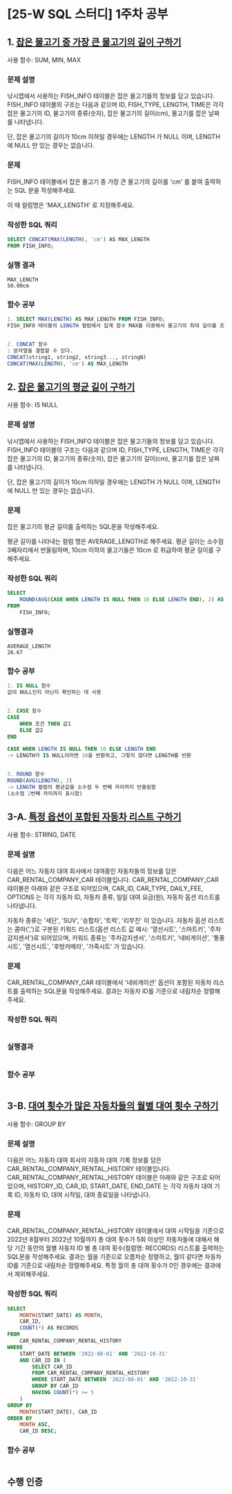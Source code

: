 # [25-W SQL 스터디] 1주차 공부

## 1. [잡은 물고기 중 가장 큰 물고기의 길이 구하기](https://school.programmers.co.kr/learn/courses/30/lessons/298515)
사용 함수: SUM, MIN, MAX

### 문제 설명
낚시앱에서 사용하는 FISH_INFO 테이블은 잡은 물고기들의 정보를 담고 있습니다. FISH_INFO 테이블의 구조는 다음과 같으며 ID, FISH_TYPE, LENGTH, TIME은 각각 잡은 물고기의 ID, 물고기의 종류(숫자), 잡은 물고기의 길이(cm), 물고기를 잡은 날짜를 나타냅니다.

단, 잡은 물고기의 길이가 10cm 이하일 경우에는 LENGTH 가 NULL 이며, LENGTH 에 NULL 만 있는 경우는 없습니다.

### 문제
FISH_INFO 테이블에서 잡은 물고기 중 가장 큰 물고기의 길이를 'cm' 를 붙여 출력하는 SQL 문을 작성해주세요.

이 때 컬럼명은 'MAX_LENGTH' 로 지정해주세요.

### 작성한 SQL 쿼리
```SQL
SELECT CONCAT(MAX(LENGTH), 'cm') AS MAX_LENGTH
FROM FISH_INFO;
```

### 실행 결과
```
MAX_LENGTH
50.00cm
```

### 함수 공부
```SQL
1. SELECT MAX(LENGTH) AS MAX_LENGTH FROM FISH_INFO;
FISH_INFO 테이블의 LENGTH 컬럼에서 집계 함수 MAX를 이용해서 물고기의 최대 길이를 조회하고, 그 결과를 MAX_LENGTH로 지정한다.


2. CONCAT 함수
: 문자열을 결합할 수 있다.
CONCAT(string1, string2, string3..., stringN)
CONCAT(MAX(LENGTH), 'cm') AS MAX_LENGTH
```


## 2. [잡은 물고기의 평균 길이 구하기](https://school.programmers.co.kr/learn/courses/30/lessons/293259)
사용 함수: IS NULL

### 문제 설명
낚시앱에서 사용하는 FISH_INFO 테이블은 잡은 물고기들의 정보를 담고 있습니다. FISH_INFO 테이블의 구조는 다음과 같으며 ID, FISH_TYPE, LENGTH, TIME은 각각 잡은 물고기의 ID, 물고기의 종류(숫자), 잡은 물고기의 길이(cm), 물고기를 잡은 날짜를 나타냅니다.

단, 잡은 물고기의 길이가 10cm 이하일 경우에는 LENGTH 가 NULL 이며, LENGTH 에 NULL 만 있는 경우는 없습니다.

### 문제
잡은 물고기의 평균 길이를 출력하는 SQL문을 작성해주세요.

평균 길이를 나타내는 컬럼 명은 AVERAGE_LENGTH로 해주세요.
평균 길이는 소수점 3째자리에서 반올림하며, 10cm 이하의 물고기들은 10cm 로 취급하여 평균 길이를 구해주세요.

### 작성한 SQL 쿼리
```SQL
SELECT 
    ROUND(AVG(CASE WHEN LENGTH IS NULL THEN 10 ELSE LENGTH END), 2) AS AVERAGE_LENGTH
FROM 
    FISH_INFO;
```

### 실행결과
```
AVERAGE_LENGTH
26.67
```

### 함수 공부
```SQL
1. IS NULL 함수
값이 NULL인지 아닌지 확인하는 데 사용


2. CASE 함수
CASE
    WHEN 조건 THEN 값1
    ELSE 값2
END

CASE WHEN LENGTH IS NULL THEN 10 ELSE LENGTH END
-> LENGTH가 IS NULL이라면 10을 반환하고, 그렇지 않다면 LENGTH를 반환


3. ROUND 함수
ROUND(AVG(LENGTH), 2)
-> LENGTH 컬럼의 평균값을 소수점 두 번째 자리까지 반올림함
(소수점 2번째 자리까지 표시함)
```


## 3-A. [특정 옵션이 포함된 자동차 리스트 구하기](https://school.programmers.co.kr/learn/courses/30/lessons/157343)
사용 함수: STRING, DATE

### 문제 설명
다음은 어느 자동차 대여 회사에서 대여중인 자동차들의 정보를 담은 CAR_RENTAL_COMPANY_CAR 테이블입니다. CAR_RENTAL_COMPANY_CAR 테이블은 아래와 같은 구조로 되어있으며, CAR_ID, CAR_TYPE, DAILY_FEE, OPTIONS 는 각각 자동차 ID, 자동차 종류, 일일 대여 요금(원), 자동차 옵션 리스트를 나타냅니다.

자동차 종류는 '세단', 'SUV', '승합차', '트럭', '리무진' 이 있습니다. 자동차 옵션 리스트는 콤마(',')로 구분된 키워드 리스트(옵션 리스트 값 예시: '열선시트', '스마트키', '주차감지센서')로 되어있으며, 키워드 종류는 '주차감지센서', '스마트키', '네비게이션', '통풍시트', '열선시트', '후방카메라', '가죽시트' 가 있습니다.

### 문제
CAR_RENTAL_COMPANY_CAR 테이블에서 '네비게이션' 옵션이 포함된 자동차 리스트를 출력하는 SQL문을 작성해주세요. 결과는 자동차 ID를 기준으로 내림차순 정렬해주세요.

### 작성한 SQL 쿼리
```SQL
```

### 실행결과
```
```

### 함수 공부
```SQL
```


## 3-B. [대여 횟수가 많은 자동차들의 월별 대여 횟수 구하기](https://school.programmers.co.kr/learn/courses/30/lessons/151139)
사용 함수: GROUP BY

### 문제 설명
다음은 어느 자동차 대여 회사의 자동차 대여 기록 정보를 담은 CAR_RENTAL_COMPANY_RENTAL_HISTORY 테이블입니다. CAR_RENTAL_COMPANY_RENTAL_HISTORY 테이블은 아래와 같은 구조로 되어있으며, HISTORY_ID, CAR_ID, START_DATE, END_DATE 는 각각 자동차 대여 기록 ID, 자동차 ID, 대여 시작일, 대여 종료일을 나타냅니다.

### 문제
CAR_RENTAL_COMPANY_RENTAL_HISTORY 테이블에서 대여 시작일을 기준으로 2022년 8월부터 2022년 10월까지 총 대여 횟수가 5회 이상인 자동차들에 대해서 해당 기간 동안의 월별 자동차 ID 별 총 대여 횟수(컬럼명: RECORDS) 리스트를 출력하는 SQL문을 작성해주세요. 결과는 월을 기준으로 오름차순 정렬하고, 월이 같다면 자동차 ID를 기준으로 내림차순 정렬해주세요. 특정 월의 총 대여 횟수가 0인 경우에는 결과에서 제외해주세요.

### 작성한 SQL 쿼리
```SQL
SELECT 
    MONTH(START_DATE) AS MONTH,
    CAR_ID,
    COUNT(*) AS RECORDS
FROM 
    CAR_RENTAL_COMPANY_RENTAL_HISTORY
WHERE 
    START_DATE BETWEEN '2022-08-01' AND '2022-10-31'
    AND CAR_ID IN (
        SELECT CAR_ID
        FROM CAR_RENTAL_COMPANY_RENTAL_HISTORY
        WHERE START_DATE BETWEEN '2022-08-01' AND '2022-10-31'
        GROUP BY CAR_ID
        HAVING COUNT(*) >= 5
    )
GROUP BY 
    MONTH(START_DATE), CAR_ID
ORDER BY 
    MONTH ASC,
    CAR_ID DESC;
```

### 함수 공부
```SQL
```


## 수행 인증
![]()